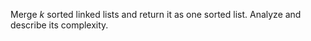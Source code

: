

Merge *k* sorted linked lists and return it as one sorted list. Analyze and describe its complexity.


